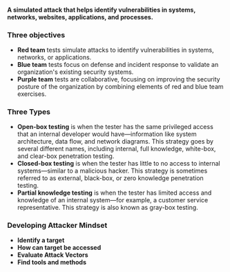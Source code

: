#### A simulated attack that helps identify vulnerabilities in systems, networks, websites, applications, and processes.


### Three objectives
- **Red team** tests simulate attacks to identify vulnerabilities in systems, networks, or applications.
- **Blue team** tests focus on defense and incident response to validate an organization's existing security systems.
- **Purple team** tests are collaborative, focusing on improving the security posture of the organization by combining elements of red and blue team exercises.

### Three Types
- **Open-box testing** is when the tester has the same privileged access that an internal developer would have—information like system architecture, data flow, and network diagrams. This strategy goes by several different names, including internal, full knowledge, white-box, and clear-box penetration testing.
- **Closed-box testing** is when the tester has little to no access to internal systems—similar to a malicious hacker. This strategy is sometimes referred to as external, black-box, or zero knowledge penetration testing.
- **Partial knowledge testing** is when the tester has limited access and knowledge of an internal system—for example, a customer service representative. This strategy is also known as gray-box testing.

### Developing Attacker Mindset
- **Identify a target**
- **How can target be accessed**
- **Evaluate Attack Vectors**
- **Find tools and methods**
